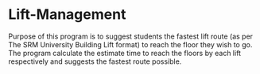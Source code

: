 # Lift-Management
Purpose of this program is to suggest students the fastest lift route (as per The SRM University Building Lift format) to reach the floor they wish to go. The program calculate the estimate time to reach the floors by each lift respectively and suggests the fastest route possible.
